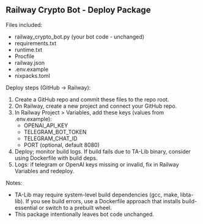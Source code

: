 Railway Crypto Bot - Deploy Package
----------------------------------

Files included:
- railway_crypto_bot.py   (your bot code - unchanged)
- requirements.txt
- runtime.txt
- Procfile
- railway.json
- .env.example
- nixpacks.toml

Deploy steps (GitHub -> Railway):
1. Create a GitHub repo and commit these files to the repo root.
2. On Railway, create a new project and connect your GitHub repo.
3. In Railway Project > Variables, add these keys (values from .env.example):
   - OPENAI_API_KEY
   - TELEGRAM_BOT_TOKEN
   - TELEGRAM_CHAT_ID
   - PORT (optional, default 8080)
4. Deploy; monitor build logs. If build fails due to TA-Lib binary, consider using Dockerfile with build deps.
5. Logs: if telegram or OpenAI keys missing or invalid, fix in Railway Variables and redeploy.

Notes:
- TA-Lib may require system-level build dependencies (gcc, make, libta-lib). If you see build errors, use a Dockerfile approach that installs build-essential or switch to a prebuilt wheel.
- This package intentionally leaves bot code unchanged.
